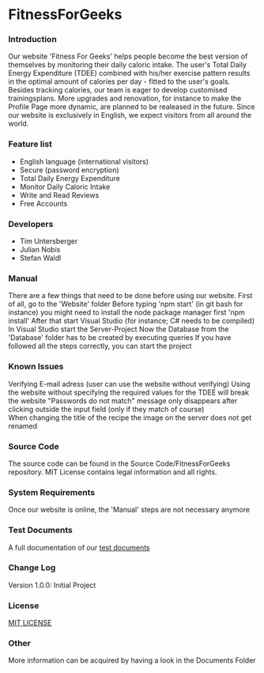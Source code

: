 # FitnessForGeeks

### Introduction
Our website 'Fitness For Geeks' helps people become the best version of themselves by monitoring their daily caloric intake. The user's Total Daily Energy Expenditure (TDEE) combined with his/her exercise pattern results in the optimal amount of calories per day - fitted to the user's goals. Besides tracking calories, our team is eager to develop customised trainingsplans. More upgrades and renovation, for instance to make the Profile Page more dynamic, are planned to be realeased in the future. Since our website is exclusively in English, we expect visitors from all around the world.

### Feature list
* English language (international visitors)
* Secure (password encryption)
* Total Daily Energy Expenditure 
* Monitor Daily Caloric Intake
* Write and Read Reviews
* Free Accounts

### Developers
* Tim Untersberger
* Julian Nobis
* Stefan Waldl

### Manual
There are a few things that need to be done before using our website.
First of all, go to the 'Website' folder
Before typing 'npm start' (in git bash for instance) you might need to install the node package manager first 'npm install'
After that start Visual Studio (for instance; C# needs to be compiled)
In Visual Studio start the Server-Project
Now the Database from the 'Database' folder has to be created by executing queries 
If you have followed all the steps correctly, you can start the project

### Known Issues
Verifying E-mail adress (user can use the website without verifying)
Using the website without specifying the required values for the TDEE will break the website
"Passwords do not match" message only disappears after clicking outside the input field (only if they match of course)    
When changing the title of the recipe the image on the server does not get renamed

### Source Code
The source code can be found in the Source Code/FitnessForGeeks repository. MIT License contains legal information and all rights.

### System Requirements
Once our website is online, the 'Manual' steps are not necessary anymore

### Test Documents
A full documentation of our [test documents](https://github.com/FitnessForGeeks/FitnessForGeeks/tree/master/Test%20Documents)

### Change Log
Version 1.0.0: Initial Project

### License
[MIT LICENSE](https://github.com/FitnessForGeeks/FitnessForGeeks/blob/master/LICENSE)

### Other
More information can be acquired by having a look in the Documents Folder
